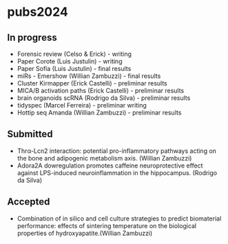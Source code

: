 # pubs2024

## In progress
- Forensic review (Celso & Erick) - writing
- Paper Corote (Luis Justulin) - writing
- Paper Sofia (Luis Justulin) - final results
- miRs - Emershow (Willian Zambuzzi) - final results
- Cluster Kirmapper (Erick Castelli) - preliminar results
- MICA/B activation paths (Erick Castelli) - preliminar results
- brain organoids scRNA (Rodrigo da Silva) - preliminar results
- tidyspec (Marcel Ferreira) - preliminar writing
- Hottip seq Amanda (Willian Zambuzzi) - preliminar results

## Submitted
- Thrα-Lcn2 interaction: potential pro-inflammatory pathways acting on the bone and adipogenic metabolism axis. (Willian Zambuzzi)
- Adora2A dowregulation promotes caffeine neuroprotective effect against LPS-induced neuroinflammation in the hippocampus. (Rodrigo da Silva)
## Accepted
- Combination of in silico and cell culture strategies to predict biomaterial performance: effects of sintering temperature on the biological properties of hydroxyapatite.(Willian Zambuzzi)
